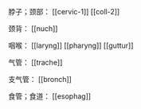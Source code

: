 
脖子；颈部：
[[cervic-1]]
[[coll-2]]

颈背：
[[nuch]]

咽喉：
[[laryng]]
[[pharyng]]
[[guttur]]

气管：
[[trache]]

支气管：
[[bronch]]

食管；食道：
[[esophag]]
